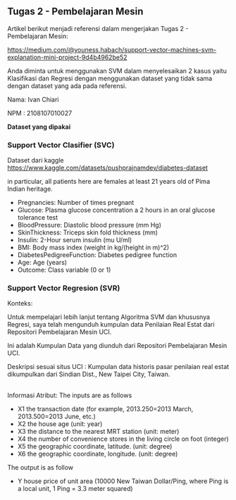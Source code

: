 ## Tugas 2 - Pembelajaran Mesin
Artikel berikut menjadi referensi dalam mengerjakan Tugas 2 - Pembelajaran Mesin:

<a herf>https://medium.com/@youness.habach/support-vector-machines-svm-explanation-mini-project-9d4b4962be52</href>
<p>Anda diminta untuk menggunakan SVM dalam menyelesaikan 2 kasus yaitu Klasifikasi dan Regresi dengan menggunakan dataset yang tidak sama dengan dataset yang ada pada referensi.<p></p>

<p>Nama: Ivan Chiari</p>
<p></p>NPM : 2108107010027</p>

**Dataset yang dipakai**
### Support Vector Clasifier (SVC)
Dataset dari kaggle https://www.kaggle.com/datasets/pushprajnamdev/diabetes-dataset

<p> in particular, all patients here are females at least 21 years old of Pima Indian heritage.</p>

* Pregnancies: Number of times pregnant
* Glucose: Plasma glucose concentration a 2 hours in an oral glucose tolerance test
* BloodPressure: Diastolic blood pressure (mm Hg)
* SkinThickness: Triceps skin fold thickness (mm)
* Insulin: 2-Hour serum insulin (mu U/ml)
* BMI: Body mass index (weight in kg/(height in m)^2)
* DiabetesPedigreeFunction: Diabetes pedigree function
* Age: Age (years)
* Outcome: Class variable (0 or 1)

### Support Vector Regresion (SVR)
<p>Konteks:</p>
<p>Untuk mempelajari lebih lanjut tentang Algoritma SVM dan khususnya Regresi, saya telah mengunduh kumpulan data Penilaian Real Estat dari Repositori Pembelajaran Mesin UCI.</p>
<p>Ini adalah Kumpulan Data yang diunduh dari Repositori Pembelajaran Mesin UCI.<p>
<p>Deskripsi sesuai situs UCI : Kumpulan data historis pasar penilaian real estat dikumpulkan dari Sindian Dist., New Taipei City, Taiwan.<p>

<br>Informasi Atribut:
The inputs are as follows
* X1 the transaction date (for example, 2013.250=2013 March, 2013.500=2013 June, etc.)
* X2 the house age (unit: year)
* X3 the distance to the nearest MRT station (unit: meter)
* X4 the number of convenience stores in the living circle on foot (integer)
* X5 the geographic coordinate, latitude. (unit: degree)
* X6 the geographic coordinate, longitude. (unit: degree)

The output is as follow
* Y house price of unit area (10000 New Taiwan Dollar/Ping, where Ping is a local unit, 1 Ping = 3.3 meter squared)
